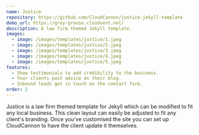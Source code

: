 ```yaml
---
name: Justice
repository: https://github.com/CloudCannon/justice-jekyll-template
demo_url: https://grey-grouse.cloudvent.net/
description: A law firm themed Jekyll template.
images:
  - image: /images/templates/justice/1.jpeg
  - image: /images/templates/justice/2.jpeg
  - image: /images/templates/justice/3.jpeg
  - image: /images/templates/justice/4.jpeg
  - image: /images/templates/justice/5.jpeg
features:
  - Show testimonials to add credibility to the business.
  - Your clients post advice on their blog.
  - Inbound leads get in touch on the contact form.
order: 2
---
```


Justice is a law firm themed template for Jekyll which can be modified to fit any local business. This clean layout can easily be adjusted to fit any client's branding. Once you've customised the site you can set up CloudCannon to have the client update it themselves.